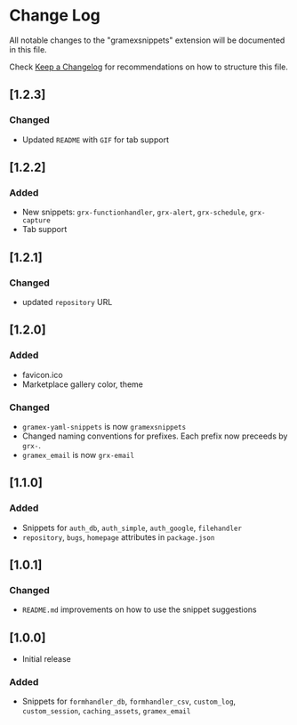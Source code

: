 # Change Log
All notable changes to the "gramexsnippets" extension will be documented in this file.

Check [Keep a Changelog](http://keepachangelog.com/) for recommendations on how to structure this file.

## [1.2.3]

### Changed

- Updated `README` with `GIF` for tab support

## [1.2.2]

### Added

- New snippets: `grx-functionhandler`, `grx-alert`, `grx-schedule`, `grx-capture`
- Tab support

## [1.2.1]

### Changed

- updated `repository` URL

## [1.2.0]

### Added

- favicon.ico
- Marketplace gallery color, theme

### Changed

- `gramex-yaml-snippets` is now `gramexsnippets`
- Changed naming conventions for prefixes. Each prefix now preceeds by `grx-`.
- `gramex_email` is now `grx-email`

## [1.1.0]

### Added

- Snippets for `auth_db`, `auth_simple`, `auth_google`, `filehandler`
- `repository`, `bugs`, `homepage` attributes in `package.json`

## [1.0.1]

### Changed

- `README.md` improvements on how to use the snippet suggestions

## [1.0.0]
- Initial release

### Added

- Snippets for `formhandler_db`, `formhandler_csv`, `custom_log`, `custom_session`, `caching_assets`, `gramex_email`
